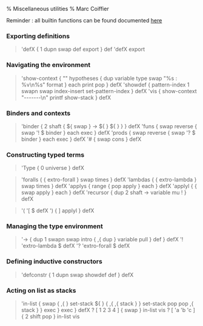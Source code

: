 % Miscellaneous utilities
% Marc Coiffier

Reminder : all builtin functions can be found documented [here](lexicon.html)

### Exporting definitions

> 'defX { 1 dupn swap def export } def 'defX export

### Navigating the environment

> 'show-context {
>    "" hypotheses
>    { dup variable type swap "%s : %v\n%s" format } each
>    print pop
>  } defX
> 'showdef { pattern-index 1 swapn swap index-insert set-pattern-index } defX
> 'vis { show-context "-------\n" printf show-stack } defX

### Binders and contexts

> 'binder { 2 shaft { ${ swap } -> ${ } ${ } } } defX
> 'funs { swap reverse { swap '! $ binder } each exec } defX
> 'prods { swap reverse { swap '? $ binder } each exec } defX
> '# { swap cons } defX

### Constructing typed terms

> 'Type { 0 universe } defX

> 'foralls { { extro-forall } swap times } defX
> 'lambdas { { extro-lambda } swap times } defX
> 'applys { range { pop apply } each } defX
> 'applyl { { swap apply } each } defX
> 'recursor { dup 2 shaft -> variable mu ! } defX

> '( '[ $ defX
> ') { ] applyl } defX

### Managing the type environment

> '-> { dup 1 swapn swap intro { ,{ dup } variable pull } def } defX
> '! 'extro-lambda $ defX
> '? 'extro-forall $ defX

### Defining inductive constructors

> 'defconstr { 1 dupn swap showdef def } defX

### Acting on list as stacks

> 'in-list {
>   swap {
>     ,{ } set-stack ${ }
>     { ,{ ,{ stack } } set-stack pop pop ,{ stack } } exec
>   } exec
> } defX
>? [ 1 2 3 4 ] { swap } in-list vis
>? [ 'a 'b 'c ] { 2 shift pop } in-list vis
